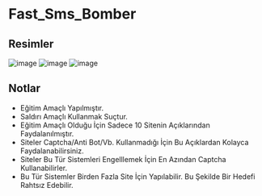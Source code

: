 # Fast_Sms_Bomber

## Resimler

![image](https://user-images.githubusercontent.com/63351166/218465842-a8480b01-4a80-448f-831b-1d1d837f1c1f.png)
![image](https://user-images.githubusercontent.com/63351166/218466149-0429c3ed-2d03-4c08-9ebc-cf78c4eb82f8.png)
![image](https://user-images.githubusercontent.com/63351166/218466292-e058112b-0b81-4af9-bec9-70528ad8958e.png)

## Notlar

- Eğitim Amaçlı Yapılmıştır.
- Saldırı Amaçlı Kullanmak Suçtur.
- Eğitim Amaçlı Olduğu İçin Sadece 10 Sitenin Açıklarından Faydalanılmıştır.
- Siteler Captcha/Anti Bot/Vb. Kullanmadığı İçin Bu Açıklardan Kolayca Faydalanabilirsiniz.
- Siteler Bu Tür Sistemleri Engelllemek İçin En Azından Captcha Kullanabilirler.
- Bu Tür Sistemler Birden Fazla Site İçin Yapılabilir. Bu Şekilde Bir Hedefi Rahtsız Edebilir.
